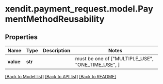 # xendit.payment_request.model.PaymentMethodReusability


## Properties
Name | Type | Description | Notes
------------ | ------------- | ------------- | -------------
**value** | **str** |  |  must be one of ["MULTIPLE_USE", "ONE_TIME_USE", ]

[[Back to Model list]](../README.md#documentation-for-models) [[Back to API list]](../README.md#documentation-for-api-endpoints) [[Back to README]](../README.md)


